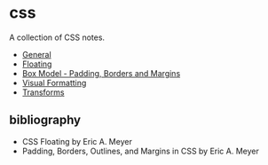 # css
A collection of CSS notes.

- [General](general.md)
- [Floating](floats.md)
- [Box Model - Padding, Borders and Margins](box-model.md)
- [Visual Formatting](display.md)
- [Transforms](transforms.md)

## bibliography
- CSS Floating by Eric A. Meyer
- Padding, Borders, Outlines, and Margins in CSS by Eric A. Meyer
